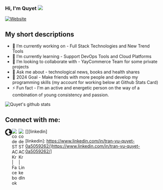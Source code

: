 ### Hi, I'm Quyet <img src="https://media.giphy.com/media/hvRJCLFzcasrR4ia7z/giphy.gif" width="25px">
[![Website](https://img.shields.io/badge/Developer-Coworker-green?style=flat-square)](https://tranvuquyet-portfolio.netlify.app/)
## My short descriptions
- 🔭 I’m currently working on - Full Stack Technologies and New Trend Tools
- 🌱 I’m currently learning - Support DevOps Tools and Cloud Platforms
- 👯 I’m looking to collaborate with - YayCommerce Team for some private projects
- 💬 Ask me about - technological news, books and health shares
- 🥅 2024 Goal - Make friends with more people and develop my programming skills (my account for working below at Github Stats Card)
- ⚡ Fun fact - I'm an active and energetic person on the way of a combination of young consistency and passion. 

![Quyet's github stats](https://github-readme-stats.vercel.app/api/top-langs/?username=quyettranvu&layout=compact)

## Connect with me:
[<img align="left" alt="codeSTACKr.com" width="22px" src="https://raw.githubusercontent.com/iconic/open-iconic/master/svg/globe.svg" />][website]
[<img align="left" alt="codeSTACKr | Facebook" width="22px" src="https://cdn.jsdelivr.net/npm/simple-icons@v3/icons/twitter.svg" />][facebook]
[<img align="left" alt="codeSTACKr | LinkedIn" width="22px" src="https://cdn.jsdelivr.net/npm/simple-icons@v3/icons/linkedin.svg" />][linkedin]
<br />

[website]: https://tranvuquyet-portfolio.netlify.app/
[facebook]: https://www.facebook.com/quyet.tranvu.3
[linkedin]: https://www.linkedin.com/in/tran-vu-quyet-0a5059262/)https://www.linkedin.com/in/tran-vu-quyet-0a5059262/]
